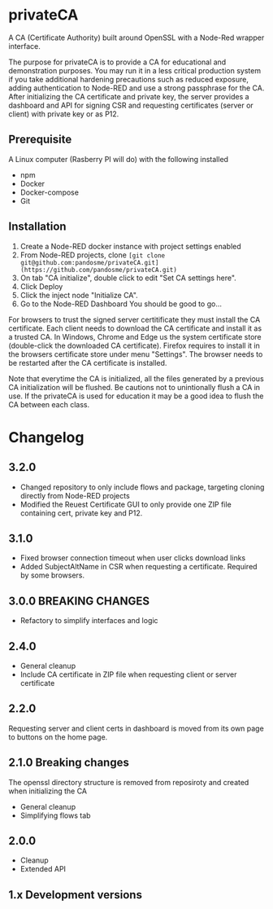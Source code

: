 # privateCA
A CA (Certificate Authority) built around OpenSSL with a Node-Red wrapper interface.

The purpose for privateCA is to provide a CA for educational and demonstration purposes.  You may run it in a less critical production system if you take additional hardening precautions such as reduced exposure, adding authentication to Node-RED and use a strong passphrase for the CA.  After initializing the CA certificate and private key, the server provides a dashboard and API for signing CSR and requesting certificates (server or client) with private key or as P12.

## Prerequisite 
A Linux computer (Rasberry PI will do) with the following installed
- npm
- Docker
- Docker-compose
- Git


## Installation
1. Create a Node-RED docker instance with project settings enabled
2. From Node-RED projects, clone ```[git clone git@github.com:pandosme/privateCA.git](https://github.com/pandosme/privateCA.git)```
3. On tab "CA initialize", double click to edit "Set CA settings here".
4. Click Deploy
5. Click the inject node "Initialize CA".
13. Go to the Node-RED Dashboard
You should be good to go...

For browsers to trust the signed server certitificate they must install the CA certificate.  Each client needs to download the CA certificate and install it as a trusted CA. In Windows, Chrome and Edge us the system certificate store (double-click the downloaded CA certificate).   Firefox requires to install it in the browsers certificate store under menu "Settings".  The browser needs to be restarted after the CA certificate is installed. 

Note that everytime the CA is initialized, all the files generated by a previous CA initialization will be flushed.  Be cautions not to unintionally flush a CA in use.
If the privateCA is used for education it may be a good idea to flush the CA between each class.

# Changelog

## 3.2.0
- Changed repository to only include flows and package, targeting cloning directly from Node-RED projects
- Modified the Reuest Certificate GUI to only provide one ZIP file containing cert, private key and P12.

## 3.1.0
- Fixed browser connection timeout when user clicks download links
- Added SubjectAltName in CSR when requesting a certificate.  Required by some browsers.

## 3.0.0  BREAKING CHANGES
- Refactory to simplify interfaces and logic

## 2.4.0 
- General cleanup
- Include CA certificate in ZIP file when requesting client or server certificate

## 2.2.0 
Requesting server and client certs in dashboard is moved from its own page to buttons on the home page. 

## 2.1.0 Breaking changes
The openssl directory structure is removed from reposiroty and created when initializing the CA
- General cleanup
- Simplifying flows tab

## 2.0.0
- Cleanup
- Extended API

## 1.x Development versions

